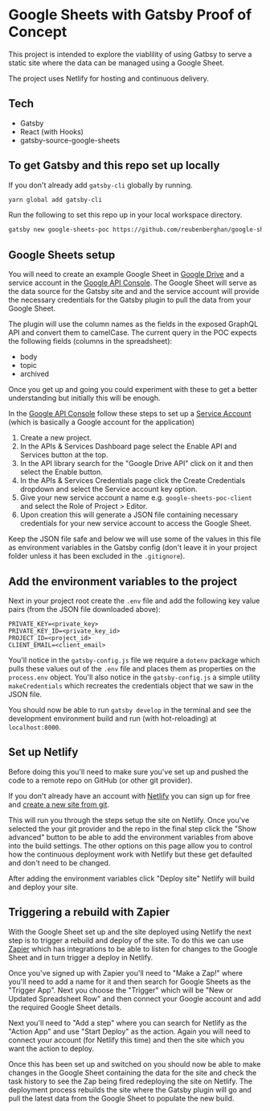 # Google Sheets with Gatsby Proof of Concept

This project is intended to explore the viablility of using Gatbsy to serve a static site where the data can be managed using a Google Sheet.

The project uses Netlify for hosting and continuous delivery.

## Tech

- Gatsby
- React (with Hooks)
- gatsby-source-google-sheets

## To get Gatsby and this repo set up locally

If you don't already add `gatsby-cli` globally by running.

```bash
yarn global add gatsby-cli
```

Run the following to set this repo up in your local workspace directory.

```bash
gatsby new google-sheets-poc https://github.com/reubenberghan/google-sheets-poc
```

## Google Sheets setup

You will need to create an example Google Sheet in [Google Drive](https://drive.google.com/) and a service account in the [Google API Console](https://console.developers.google.com/). The Google Sheet will serve as the data source for the Gatsby site and and the service account will provide the necessary credentials for the Gatsby plugin to pull the data from your Google Sheet.

The plugin will use the column names as the fields in the exposed GraphQL API and convert them to camelCase. The current query in the POC expects the following fields (columns in the spreadsheet):
- body
- topic
- archived

Once you get up and going you could experiment with these to get a better understanding but initially this will be enough.

In the [Google API Console](https://console.developers.google.com/) follow these steps to set up a [Service Account](https://cloud.google.com/iam/docs/understanding-service-accounts) (which is basically a Google account for the application)

1. Create a new project.
2. In the APIs & Services Dashboard page select the Enable API and Services button at the top.
3. In the API library search for the "Google Drive API" click on it and then select the Enable button.
4. In the APIs & Services Credentials page click the Create Credentials dropdown and select the Service account key option.
5. Give your new service account a name e.g. `google-sheets-poc-client` and select the Role of Project > Editor.
6. Upon creation this will generate a JSON file containing necessary credentials for your new service account to access the Google Sheet.

Keep the JSON file safe and below we will use some of the values in this file as environment variables in the Gatsby config (don't leave it in your project folder unless it has been excluded in the `.gitignore`).

## Add the environment variables to the project

Next in your project root create the `.env` file and add the following key value pairs (from the JSON file downloaded above):

```
PRIVATE_KEY=<private_key>
PRIVATE_KEY_ID=<private_key_id>
PROJECT_ID=<project_id>
CLIENT_EMAIL=<client_email>
```

You'll notice in the `gatsby-config.js` file we require a `dotenv` package which pulls these values out of the `.env` file and places them as properties on the `process.env` object. You'll also notice in the `gatsby-config.js` a simple utility `makeCredentials` which recreates the credentials object that we saw in the JSON file.

You should now be able to run `gatsby develop` in the terminal and see the development environment build and run (with hot-reloading) at `localhost:8000`.

## Set up Netlify

Before doing this you'll need to make sure you've set up and pushed the code to a remote repo on GitHub (or other git provider).

If you don't already have an account with [Netlify](https://www.netlify.com/) you can sign up for free and [create a new site from git](https://app.netlify.com/start).

This will run you through the steps setup the site on Netlify. Once you've selected the your git provider and the repo in the final step click the "Show advanced" button to be able to add the environment variables from above into the build settings. The other options on this page allow you to control how the continuous deployment work with Netlify but these get defaulted and don't need to be changed.

After adding the environment variables click "Deploy site" Netlify will build and deploy your site.

## Triggering a rebuild with Zapier

With the Google Sheet set up and the site deployed using Netlify the next step is to trigger a rebuild and deploy of the site. To do this we can use [Zapier](https://zapier.com/) which has integrations to be able to listen for changes to the Google Sheet and in turn trigger a deploy in Netlify.

Once you've signed up with Zapier you'll need to "Make a Zap!" where you'll need to add a name for it and then search for Google Sheets as the "Trigger App". Next you choose the "Trigger" which will be "New or Updated Spreadsheet Row" and then connect your Google account and add the required Google Sheet details.

Next you'll need to "Add a step" where you can search for Netlify as the "Action App" and use "Start Deploy" as the action. Again you will need to connect your account (for Netlify this time) and then the site which you want the action to deploy.

Once this has been set up and switched on you should now be able to make changes in the Google Sheet containing the data for the site and check the task history to see the Zap being fired redeploying the site on Netlify. The deployment process rebuilds the site where the Gatsby plugin will go and pull the latest data from the Google Sheet to populate the new build.
